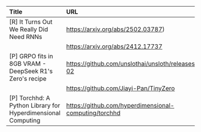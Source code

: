 | Title                                                        | URL                                                       |   Score | Date                |
|:-------------------------------------------------------------|:----------------------------------------------------------|--------:|:--------------------|
| [R] It Turns Out We Really Did Need RNNs                     | https://arxiv.org/abs/2502.03787)                         |     346 | 2025-02-07 01:48:43 |
|                                                              | https://arxiv.org/abs/2412.17737                          |         |                     |
| [P] GRPO fits in 8GB VRAM - DeepSeek R1's Zero's recipe      | https://github.com/unslothai/unsloth/releases/tag/2025-02 |     245 | 2025-02-07 19:39:26 |
|                                                              | https://github.com/Jiayi-Pan/TinyZero                     |         |                     |
| [P] Torchhd: A Python Library for Hyperdimensional Computing | https://github.com/hyperdimensional-computing/torchhd     |      40 | 2025-02-07 22:34:04 |